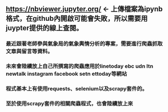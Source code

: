 ## https://nbviewer.jupyter.org/  <- 上傳檔案為ipynb格式，在github內開啟可能會失敗，所以需要用juypter提供的線上查閱。


### 最近跟著老師參與氣象局的氣象輿情分析的專案，需要進行爬蟲抓取文章與留言等資料。
### 未來會陸續放上自己所撰寫的爬蟲應用於linetoday ebc udn ltn newtalk instagram facebook setn ettoday等網站

### 程式基本上有使用requests、selenium以及scrapy套件的。
### 至於使用scrapy套件的相關爬蟲程式，也會陸續放上來
